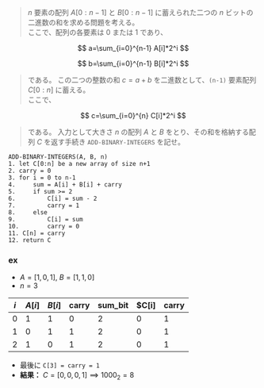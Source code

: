<!--
<script type="text/javascript" async
  src="https://cdnjs.cloudflare.com/ajax/libs/mathjax/2.7.7/MathJax.js?config=TeX-MML-AM_CHTML">
</script>
-->
> $n$ 要素の配列 $A[0:n-1]$ と $B[0:n-1]$ に蓄えられた二つの $n$ ビットの二進数の和を求める問題を考える。<br>
> ここで、配列の各要素は $0$ または $1$ であり、

$$
a=\sum_{i=0}^{n-1} A[i]*2^i
$$

$$
b=\sum_{i=0}^{n-1} B[i]*2^i
$$

>である。
>この二つの整数の和 $c=a+b$ を二進数として、`(n-1)` 要素配列 $C[0:n]$ に蓄える。<br>
>ここで、

$$
c=\sum_{i=0}^{n} C[i]*2^i
$$

>である。
>入力として大きさ $n$ の配列 $A$ と $B$ をとり、その和を格納する配列 $C$ を返す手続き `ADD-BINARY-INTEGERS` を記せ。

```
ADD-BINARY-INTEGERS(A, B, n)
1. let C[0:n] be a new array of size n+1
2. carry = 0
3. for i = 0 to n-1
4.     sum = A[i] + B[i] + carry
5.     if sum >= 2
6.         C[i] = sum - 2
7.         carry = 1
8.     else
9.         C[i] = sum
10.        carry = 0
11. C[n] = carry
12. return C
```

### ex

- $A = [1, 0, 1]$, $B = [1, 1, 0]$
- $n = 3$

| $i$ | $A[i]$ | $B[i]$ | carry | sum_bit | $C[i] | carry  |
|------|----------|----------|-------|---------|-------------------------------|---------------------|
| 0    | 1        | 1        | 0     | 2       | 0                             | 1                   |
| 1    | 0        | 1        | 1     | 2       | 0                             | 1                   |
| 2    | 1        | 0        | 1     | 2       | 0                             | 1                   |

- 最後に `C[3] = carry = 1`
- **結果：**
$C = [0, 0, 0, 1] \implies 1000_2 = 8$
